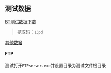 ## 测试数据

[BT测试数据下载](https://pan.baidu.com/s/1awl2rubJJNbdz5GBGMNx7Q)

> 提取码：`16pd`

[其他数据](https://test.rebex.net/)

#### FTP

测试打开`FTPserver.exe`并设置目录为测试文件根目录